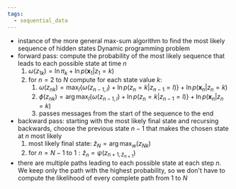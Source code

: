 ```yaml
---
tags:
  - sequential_data
---
```

- instance of the more general max-sum algorithm to find the most likely sequence of hidden states
Dynamic programming problem
- forward pass: compute the probability of the most likely sequence that leads to each possible state at time $n$
	1. $\omega(z_{1k})=\ln\pi_k+\ln p(\boldsymbol x_1|z_1=k)$
	2. for $n=2$ to $N$ compute for each state value $k$:
		1. $\omega(z_{nk})=\max_l \{\omega(z_{n-1,l})+\ln p(z_n=k|z_{n-1}=l)\}+\ln p(\boldsymbol x_n|z_n=k)$
		2. $\phi(z_{nk})=\arg\max_l\{\omega(z_{n-1,l})+\ln p(z_n=k|z_{n-1}=l)\}+\ln p(\boldsymbol x_n|z_n=k)$
		3. passes messages from the start of the sequence to the end
- backward pass: starting with the most likely final state and recursing backwards, choose the previous state $n-1$ that makes the chosen state at $n$ most likely
	1. most likely final state: $\hat z_N=\arg\max_w(z_{Nk})$
	2. for $n=N-1$ to $1:\hat z_n=\psi(z_{n+1,\hat z_{n+1}})$
- there are multiple paths leading to each possible state at each step $n$. We keep only the path with the highest probability, so we don't have to compute the likelihood of every complete path from $1$ to $N$
